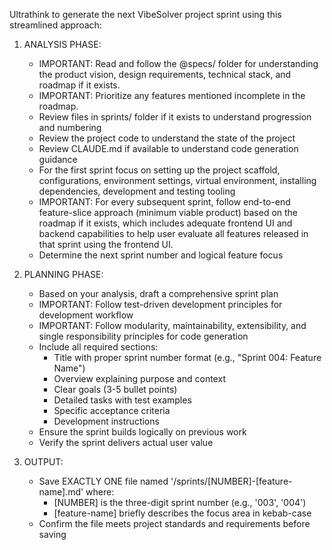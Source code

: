 Ultrathink to generate the next VibeSolver project sprint using this streamlined approach:

1. ANALYSIS PHASE:

   - IMPORTANT: Read and follow the @specs/ folder for understanding the product vision, design requirements, technical stack, and roadmap if it exists.
   - IMPORTANT: Prioritize any features mentioned incomplete in the roadmap.
   - Review files in sprints/ folder if it exists to understand progression and numbering
   - Review the project code to understand the state of the project
   - Review CLAUDE.md if available to understand code generation guidance
   - For the first sprint focus on setting up the project scaffold, configurations, environment settings, virtual environment, installing dependencies, development and testing tooling
   - IMPORTANT: For every subsequent sprint, follow end-to-end feature-slice approach (minimum viable product) based on the roadmap if it exists, which includes adequate frontend UI and backend capabilities to help user evaluate all features released in that sprint using the frontend UI.
   - Determine the next sprint number and logical feature focus

2. PLANNING PHASE:

   - Based on your analysis, draft a comprehensive sprint plan
   - IMPORTANT: Follow test-driven development principles for development workflow
   - IMPORTANT: Follow modularity, maintainability, extensibility, and single responsibility principles for code generation
   - Include all required sections:
     - Title with proper sprint number format (e.g., "Sprint 004: Feature Name")
     - Overview explaining purpose and context
     - Clear goals (3-5 bullet points)
     - Detailed tasks with test examples
     - Specific acceptance criteria
     - Development instructions
   - Ensure the sprint builds logically on previous work
   - Verify the sprint delivers actual user value

3. OUTPUT:
   - Save EXACTLY ONE file named '/sprints/[NUMBER]-[feature-name].md' where:
     - [NUMBER] is the three-digit sprint number (e.g., '003', '004')
     - [feature-name] briefly describes the focus area in kebab-case
   - Confirm the file meets project standards and requirements before saving
